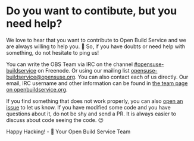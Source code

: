 # Do you want to contibute, but you need help?

We love to hear that you want to contribute to Open Build Service
and we are always willing to help you. :green_heart:
So, if you have doubts or need help with something, do not hesitate to ping us!

You can write the OBS Team via IRC on the channel
[#opensuse-buildservice](irc://freenode.net/opensuse-buildservice)
on Freenode.
Or using our mailing list
[opensuse-buildservice@opensuse.org](mailto:opensuse-buildservice+subscribe@opensuse.org).
You can also contact each of us directly. 
Our email, IRC username and other information can be found in 
[the team page on openbuildservice.org](http://openbuildservice.org/team).


If you find something that does not work properly, you can also
[open an issue](https://github.com/openSUSE/open-build-service/issues/new)
to let us know.
If you have modified some code and you have questions about it,
do not be shy and send a PR. It is always easier to discuss about code seeing the code. :wink:

Happy Hacking! - :green_heart: Your Open Build Service Team



